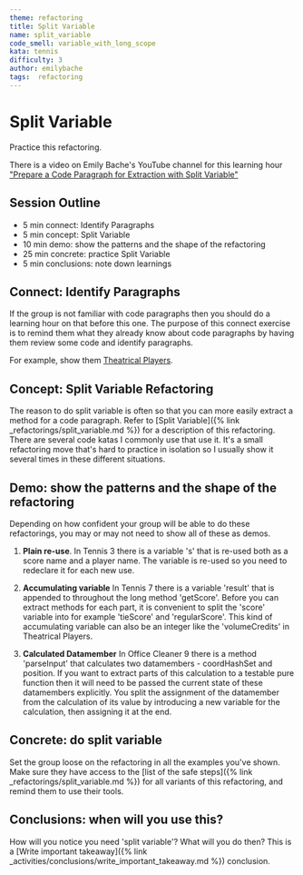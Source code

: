 ```yaml
---
theme: refactoring
title: Split Variable
name: split_variable
code_smell: variable_with_long_scope
kata: tennis
difficulty: 3
author: emilybache
tags:  refactoring
---
```


# Split Variable

Practice this refactoring.

There is a video on Emily Bache's YouTube channel for this learning hour ["Prepare a Code Paragraph for Extraction with Split Variable"](https://youtu.be/wPmJz2ynb3k)

## Session Outline

* 5 min connect: Identify Paragraphs
* 5 min concept: Split Variable
* 10 min demo: show the patterns and the shape of the refactoring
* 25 min concrete: practice Split Variable
* 5 min conclusions: note down learnings

## Connect: Identify Paragraphs
If the group is not familiar with code paragraphs then you should do a learning hour on that before this one. The purpose of this connect exercise is to remind them what they already know about code paragraphs by having them review some code and identify paragraphs.

For example, show them [Theatrical Players](https://github.com/emilybache/Theatrical-Players-Refactoring-Kata). 

## Concept: Split Variable Refactoring
The reason to do split variable is often so that you can more easily extract a method for a code paragraph. Refer to [Split Variable]({% link _refactorings/split_variable.md %}) for a description of this refactoring. There are several code katas I commonly use that use it. It's a small refactoring move that's hard to practice in isolation so I usually show it several times in these different situations.

## Demo: show the patterns and the shape of the refactoring
Depending on how confident your group will be able to do these refactorings, you may or may not need to show all of these as demos.

1. **Plain re-use**. In Tennis 3 there is a variable 's' that is re-used both as a score name and a player name. The variable is re-used so you need to redeclare it for each new use.

2. **Accumulating variable** In Tennis 7 there is a variable 'result' that is appended to throughout the long method 'getScore'. Before you can extract methods for each part, it is convenient to split the 'score' variable into for example 'tieScore' and 'regularScore'. This kind of accumulating variable can also be an integer like the 'volumeCredits' in Theatrical Players.

3. **Calculated Datamember** In Office Cleaner 9 there is a method 'parseInput' that calculates two datamembers - coordHashSet and position. If you want to extract parts of this calculation to a testable pure function then it will need to be passed the current state of these datamembers explicitly. You split the assignment of the datamember from the calculation of its value by introducing a new variable for the calculation, then assigning it at the end.

## Concrete: do split variable
Set the group loose on the refactoring in all the examples you've shown. Make sure they have access to the [list of the safe steps]({% link _refactorings/split_variable.md %}) for all variants of this refactoring, and remind them to use their tools.

## Conclusions: when will you use this?
How will you notice you need 'split variable'?  What will you do then? This is a [Write important takeaway]({% link _activities/conclusions/write_important_takeaway.md %}) conclusion.

